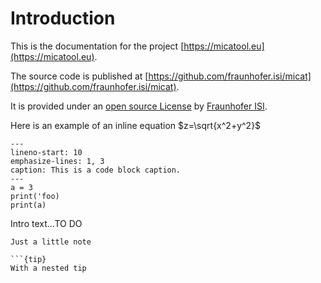 # Introduction



This is the documentation for the project [https://micatool.eu](https://micatool.eu).

The source code is published at [https://github.com/fraunhofer.isi/micat](https://github.com/fraunhofer.isi/micat).

It is provided under an [open source License](https://github.com/fraunhofer-isi/micat/blob/main/LICENSES/AGPL-3.0-or-later.txt) by [Fraunhofer ISI](https://www.isi.fraunhofer.de/).


Here is an example of an inline equation $z=\sqrt{x^2+y^2}$

```{code-block} python
---
lineno-start: 10
emphasize-lines: 1, 3
caption: This is a code block caption.
---
a = 3
print('foo)
print(a)

```

Intro text...TO DO

```{note}
Just a little note

```{tip}
With a nested tip
```
